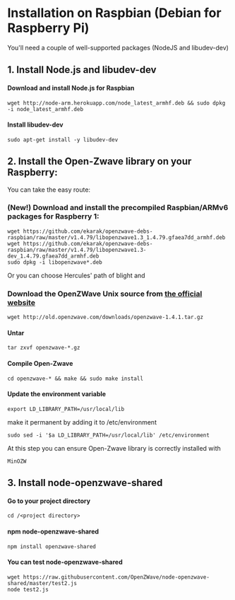 # Installation on Raspbian (Debian for Raspberry Pi)

You'll need a couple of well-supported packages (NodeJS and libudev-dev)

## 1. Install Node.js and libudev-dev

#### Download and install Node.js for Raspbian
```wget http://node-arm.herokuapp.com/node_latest_armhf.deb && sudo dpkg -i node_latest_armhf.deb```

#### Install libudev-dev
```sudo apt-get install -y libudev-dev```


## 2. Install the Open-Zwave library on your Raspberry:

You can take the easy route:

### (New!) Download and install the precompiled Raspbian/ARMv6 packages for Raspberry 1:
```
wget https://github.com/ekarak/openzwave-debs-raspbian/raw/master/v1.4.79/libopenzwave1.3_1.4.79.gfaea7dd_armhf.deb
wget https://github.com/ekarak/openzwave-debs-raspbian/raw/master/v1.4.79/libopenzwave1.3-dev_1.4.79.gfaea7dd_armhf.deb
sudo dpkg -i libopenzwave*.deb
```

Or you can choose Hercules' path of blight and
### Download the OpenZWave Unix source from [the official website](http://old.openzave.com/downloads/)
```wget http://old.openzwave.com/downloads/openzwave-1.4.1.tar.gz```

#### Untar
```tar zxvf openzwave-*.gz```

#### Compile Open-Zwave
```cd openzwave-* && make && sudo make install```

#### Update the environment variable
```
export LD_LIBRARY_PATH=/usr/local/lib
```
make it permanent by adding it to /etc/environment
```
sudo sed -i '$a LD_LIBRARY_PATH=/usr/local/lib' /etc/environment
```
At this step you can ensure Open-Zwave library is correctly installed with
```
MinOZW
```

## 3. Install node-openzwave-shared

#### Go to your project directory
`cd /<project directory>`

#### npm node-openzwave-shared
`npm install openzwave-shared`

#### You can test node-openzwave-shared
```
wget https://raw.githubusercontent.com/OpenZWave/node-openzwave-shared/master/test2.js
node test2.js
```
